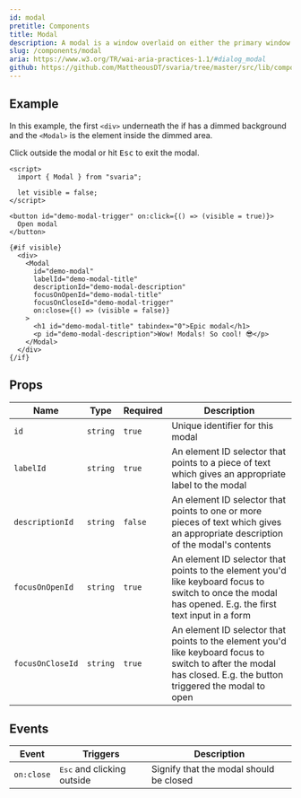 ```yaml
---
id: modal
pretitle: Components
title: Modal
description: A modal is a window overlaid on either the primary window or another modal. Windows under a modal are inert. That is, users cannot interact with content outside an active modal window. Inert content outside an active dialog is typically visually obscured or dimmed so it is difficult to discern, and in some implementations, attempts to interact with the inert content cause the modal to close.
slug: /components/modal
aria: https://www.w3.org/TR/wai-aria-practices-1.1/#dialog_modal
github: https://github.com/MattheousDT/svaria/tree/master/src/lib/components/modal/modal.svelte
---
```


<script>
  import ModalExample from "$examples/components/modal.example.svelte";
  import Example from "$site/components/example.svelte";
</script>

## Example

In this example, the first `<div>` underneath the if has a dimmed background and the `<Modal>` is the element inside the dimmed area.

Click outside the modal or hit <kbd>Esc</kbd> to exit the modal.

<Example value={70}>

<span slot="preview">
  <ModalExample />
</span>

```svelte
<script>
  import { Modal } from "svaria";

  let visible = false;
</script>

<button id="demo-modal-trigger" on:click={() => (visible = true)}>
  Open modal
</button>

{#if visible}
  <div>
    <Modal
      id="demo-modal"
      labelId="demo-modal-title"
      descriptionId="demo-modal-description"
      focusOnOpenId="demo-modal-title"
      focusOnCloseId="demo-modal-trigger"
      on:close={() => (visible = false)}
    >
      <h1 id="demo-modal-title" tabindex="0">Epic modal</h1>
      <p id="demo-modal-description">Wow! Modals! So cool! 😎</p>
    </Modal>
  </div>
{/if}
```

</Example>

## Props

| Name             | Type     | Required | Description                                                                                                                                                      |
| ---------------- | -------- | -------- | ---------------------------------------------------------------------------------------------------------------------------------------------------------------- |
| `id`             | `string` | `true`   | Unique identifier for this modal                                                                                                                                 |
| `labelId`        | `string` | `true`   | An element ID selector that points to a piece of text which gives an appropriate label to the modal                                                              |
| `descriptionId`  | `string` | `false`  | An element ID selector that points to one or more pieces of text which gives an appropriate description of the modal's contents                                  |
| `focusOnOpenId`  | `string` | `true`   | An element ID selector that points to the element you'd like keyboard focus to switch to once the modal has opened. E.g. the first text input in a form          |
| `focusOnCloseId` | `string` | `true`   | An element ID selector that points to the element you'd like keyboard focus to switch to after the modal has closed. E.g. the button triggered the modal to open |

## Events

| Event      | Triggers                            | Description                             |
| ---------- | ----------------------------------- | --------------------------------------- |
| `on:close` | <kbd>Esc</kbd> and clicking outside | Signify that the modal should be closed |
